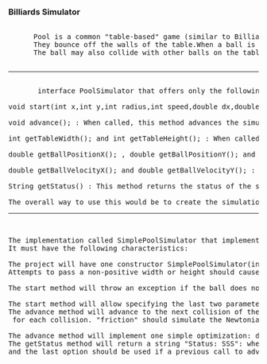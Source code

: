 <html>
  <h3>
    Billiards Simulator
  </h3>
  <body>
    
  <pre>
    
      Pool is a common "table-based" game (similar to Billiards and Snooker). The mechanics are simple: one or more balls can be moved on a table. 
      They bounce off the walls of the table.When a ball is hit it travels in a straight line until it hits a side of the pool. It is then "reflected" from that side, and continues moving. 
      The ball may also collide with other balls on the table. In any case the friction between the ball and the table cause the ball to move slowly and eventually stop.
  <hr>
       interface PoolSimulator that offers only the following methods:

void start(int x,int y,int radius,int speed,double dx,double dy) throws IllegalArgumentException : Start the simulation with a ball at the given position, with the given radius and velocity. This method throws an exception if its parameters are invalid. The conditions for invalidity are dependent on the implementation.

void advance(); : When called, this method advances the simulation by one discrete step (to the next bounce, or the ball stopping).

int getTableWidth(); and int getTableHeight(); : When called, these methods return the width and height of the table for this simulation.

double getBallPositionX(); , double getBallPositionY(); and double getBallRadius() : When called, these methods return the x and y coordinate of the current position of the ball, and the radius of the ball respectively.

double getBallVelocityX(); and double getBallVelocityY(); : When called, these methods return the x and y components of the current velocity of the ball, respectively.

String getStatus() : This method returns the status of the simulation at the current step. The contents and format of the string are decided by the implementation.

The overall way to use this would be to create the simulation, then start it by calling the first method. Then one would advance the simulation in steps.
<hr>

The implementation called SimplePoolSimulator that implements the PoolSimulator interface.
It must have the following characteristics:

The project will have one constructor SimplePoolSimulator(int width,int height,String type) throws IllegalArgumentException . It should initialize the table accordingly.
Attempts to pass a non-positive width or height should cause the constructor to throw an IllegalArgumentException . Similarly, passing the type as something other than "simple" and "friction" should also cause the constructor to throw an IllegalArgumentException .

The start method will throw an exception if the ball does not start completely inside the pool table.

The start method will allow specifying the last two parameters so that they do not create a vector of unit length (e.g. is an acceptable input). Remember that the math for the advancement still requires the direction to be normalized.
The advance method will advance to the next collision of the ball with some side of the table (or ball stoppage). The type of simulation of the ball should depend on the last parameter passed to the constructor ("simple" should simulate the simplistic physics by decrementing the speed by 
 for each collision. "friction" should simulate the Newtonian physics with a coefficient of friction of).

The advance method will implement one simple optimization: depending on the direction in which the ball is headed, only two of the four sides of the table need to be checked (e.g. if the ball is headed to the left and downwards, then it can collide only with the left and bottom sides of the table. So the right and top sides need not be checked).
The getStatus method will return a string "Status: SSS": where SSS is one of "Ball not set up", "Simulation started", "Ball hit bottom edge", "Ball hit top edge", "Ball hit left edge", "Ball hit right edge", "Ball is stationary". The first option should be used if this method is called before start . The second option should be used if this method is called after start but before the first call to advance() , 
and the last option should be used if a previous call to advance() has resulted in the ball stopping.
  </body>
</html>
